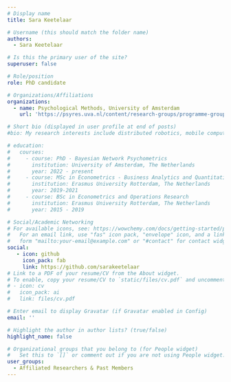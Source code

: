 ```yaml
---
# Display name
title: Sara Keetelaar

# Username (this should match the folder name)
authors:
  - Sara Keetelaar

# Is this the primary user of the site?
superuser: false

# Role/position
role: PhD candidate

# Organizations/Affiliations
organizations:
  - name: Psychological Methods, University of Amsterdam
    url: 'https://psyres.uva.nl/content/research-groups/programme-group-psychological-methods/programme-group-psychological-methods.html'

# Short bio (displayed in user profile at end of posts)
#bio: My research interests include distributed robotics, mobile computing and programmable matter.

# education:
#   courses:
#     - course: PhD - Bayesian Network Psychometrics
#       institution: University of Amsterdam, The Netherlands
#       year: 2022 - present
#     - course: MSc in Econometrics - Business Analytics and Quantitative Marketing
#       institution: Erasmus University Rotterdam, The Netherlands
#       year: 2019-2021
#     - course: BSc in Econometrics and Operations Research
#       institution: Erasmus University Rotterdam, The Netherlands
#       year: 2015 - 2019

# Social/Academic Networking
# For available icons, see: https://wowchemy.com/docs/getting-started/page-builder/#icons
#   For an email link, use "fas" icon pack, "envelope" icon, and a link in the
#   form "mailto:your-email@example.com" or "#contact" for contact widget.
social:
   - icon: github
     icon_pack: fab
     link: https://github.com/sarakeetelaar
# Link to a PDF of your resume/CV from the About widget.
# To enable, copy your resume/CV to `static/files/cv.pdf` and uncomment the lines below.
# - icon: cv
#   icon_pack: ai
#   link: files/cv.pdf

# Enter email to display Gravatar (if Gravatar enabled in Config)
email: ''

# Highlight the author in author lists? (true/false)
highlight_name: false

# Organizational groups that you belong to (for People widget)
#   Set this to `[]` or comment out if you are not using People widget.
user_groups:
  - Affiliated Researchers & Past Members
---
```


